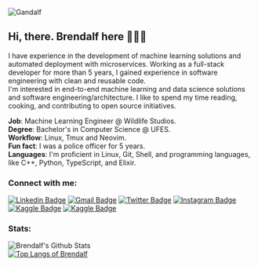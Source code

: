 ![Gandalf](https://thumbs.gfycat.com/SelfreliantInfatuatedJumpingbean-max-1mb.gif)

## Hi, there. Brendalf here 🙋🏽‍♂️
I have experience in the development of machine learning solutions and automated deployment with microservices. Working as a full-stack developer for more than 5 years, I gained experience in software engineering with clean and reusable code.<br>
I'm interested in end-to-end machine learning and data science solutions and software engineering/architecture. I like to spend my time reading, cooking, and contributing to open source initiatives.

**Job**: Machine Learning Engineer @ Wildlife Studios.<br>
**Degree**: Bachelor's in Computer Science @ UFES.<br>
**Workflow**: Linux, Tmux and Neovim.<br>
**Fun fact**: I was a police officer for 5 years.<br>
**Languages**: I'm proficient in Linux, Git, Shell, and programming languages, like C++, Python, TypeScript, and Elixir.

### Connect with me:
[![Linkedin Badge](https://img.shields.io/badge/-obrendalf-0077B5?style=flat&logo=Linkedin&logoColor=white&link=https://linkedin.com/in/obrendalf/)](https://linkedin.com/in/obrendalf/)
[![Gmail Badge](https://img.shields.io/badge/-brenophp@gmail.com-D44638?style=flat&logo=Gmail&logoColor=white&link=mailto:brenophp@gmail.com)](mailto:brenophp@gmail.com)
[![Twitter Badge](https://img.shields.io/badge/-obrendalf-55ACEE?style=flat&logo=Twitter&logoColor=white&link=https://twitter.com/obrendalf)](https://twitter.com/obrendalf)
[![Instagram Badge](https://img.shields.io/badge/-obrendalf-DD2A7B?style=flat&logo=Instagram&logoColor=white&link=https://instagram.com/obrendalf)](https://instagram.com/obrendalf)
[![Kaggle Badge](https://img.shields.io/badge/-brendalf-55ACEE?style=flat&logo=Kaggle&logoColor=white&link=https://kaggle.com/brendalf)](https://kaggle.com/brendalf)
[![Kaggle Badge](https://img.shields.io/badge/-brendalf-444444?style=flat&logo=Medium&logoColor=white&link=https://medium.com/@brendalf)](https://medium.com/@brendalf)

### Stats:
![Brendalf's Github Stats](https://github-readme-stats.vercel.app/api?username=brendalf&show_icons=true)<br>
[![Top Langs of Brendalf](https://github-readme-stats.vercel.app/api/top-langs/?username=brendalf&layout=compact)](https://github.com/brendalf/github-readme-stats)
